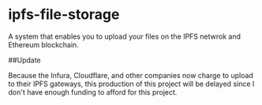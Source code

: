 # ipfs-file-storage

A system that enables you to upload your files on the IPFS netwrok and Ethereum blockchain. 

##Update

Because the Infura, Cloudflare, and other companies now charge to upload to their IPFS gateways, this production of this project will be delayed since I don't have enough funding to afford for this project. 
